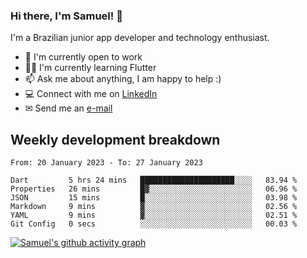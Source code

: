 ### Hi there, I'm Samuel! 👋

I'm a Brazilian junior app developer and technology enthusiast.

- 🏢 I'm currently open to work
- 👨‍💻 I'm currently learning Flutter
- 📫 Ask me about anything, I am happy to help :)
- 💻 Connect with me on [LinkedIn](https://www.linkedin.com/in/samuel-s-marques/)
- ✉ Send me an [e-mail](mailto:samuel.s.marques@protonmail.com)

## Weekly development breakdown
<!--START_SECTION:waka-->

```text
From: 20 January 2023 - To: 27 January 2023

Dart         5 hrs 24 mins   █████████████████████░░░░   83.94 %
Properties   26 mins         █▓░░░░░░░░░░░░░░░░░░░░░░░   06.96 %
JSON         15 mins         █░░░░░░░░░░░░░░░░░░░░░░░░   03.98 %
Markdown     9 mins          ▓░░░░░░░░░░░░░░░░░░░░░░░░   02.56 %
YAML         9 mins          ▓░░░░░░░░░░░░░░░░░░░░░░░░   02.51 %
Git Config   0 secs          ░░░░░░░░░░░░░░░░░░░░░░░░░   00.03 %
```

<!--END_SECTION:waka-->

[![Samuel's github activity graph](https://activity-graph.herokuapp.com/graph?username=samuel-s-marques&theme=react-dark)](https://github.com/samuel-s-marques)
